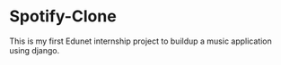 # Spotify-Clone
This is my first Edunet internship project to buildup a music application using django.
